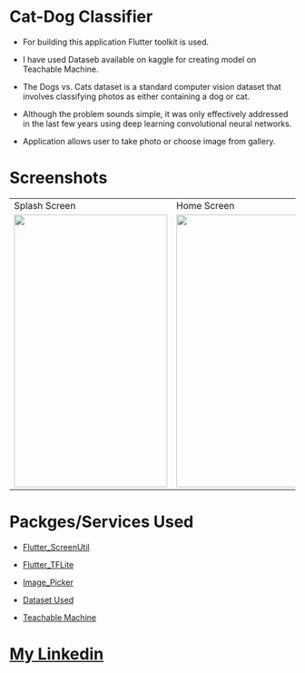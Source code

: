 # Cat-Dog Classifier

- For building this application Flutter toolkit is used.

- I have used Dataseb available on kaggle for creating model on Teachable Machine.

- The Dogs vs. Cats dataset is a standard computer vision dataset that involves classifying photos as either containing a dog or cat.

- Although the problem sounds simple, it was only effectively addressed in the last few years using deep learning convolutional neural networks.

- Application allows user to take photo or choose image from gallery.

# Screenshots

<table>
  <tr>
    <td>Splash Screen</td>
     <td>Home Screen</td>
     <td>Example - 1</td>
    <td>Example - 2</td>
  </tr>
  <tr>
    <td><img src="https://user-images.githubusercontent.com/110122808/215276279-9a3a376d-72d6-4ffe-bad4-3b24f7eb6a20.jpeg" width=270 height=480></td>
    <td><img src="https://user-images.githubusercontent.com/110122808/215276907-0a5ead7a-19a8-48f4-b921-fc3000c89529.jpeg" width=270 height=480></td>
    <td><img src="https://user-images.githubusercontent.com/110122808/215276293-f6682167-7643-4b37-bb6c-daea1284e9d3.jpeg" width=270 height=480></td>
    <td><img src="https://user-images.githubusercontent.com/110122808/215276297-eca8e527-b45f-4b81-a71f-80c3673c120c.jpeg" width=270 height=480></td>
  </tr>
 </table>
 
 # Packges/Services Used
 
 - [Flutter_ScreenUtil](https://pub.dev/packages/flutter_screenutil)
 - [Flutter_TFLite](https://pub.dev/packages/flutter_tflite)
 - [Image_Picker](https://pub.dev/packages/image_picker)
 
 - [Dataset Used](https://www.kaggle.com/datasets/tongpython/cat-and-dog)
 - [Teachable Machine](https://teachablemachine.withgoogle.com/)
 
 # [My Linkedin](https://www.linkedin.com/in/sahil-rathod-59b897218/)
